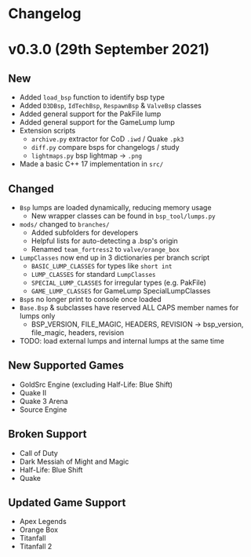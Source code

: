 # Changelog

# v0.3.0 (29th September 2021)

## New
 * Added `load_bsp` function to identify bsp type  
 * Added `D3DBsp`, `IdTechBsp`, `RespawnBsp` & `ValveBsp` classes
 * Added general support for the PakFile lump
 * Added general support for the GameLump lump
 * Extension scripts
   * `archive.py` extractor for CoD `.iwd` / Quake `.pk3`
   * `diff.py` compare bsps for changelogs / study
   * `lightmaps.py` bsp lightmap -> `.png`
 * Made a basic C++ 17 implementation in `src/`

## Changed
 * `Bsp` lumps are loaded dynamically, reducing memory usage
   * New wrapper classes can be found in `bsp_tool/lumps.py`
 * `mods/` changed to `branches/`
   * Added subfolders for developers
   * Helpful lists for auto-detecting a .bsp's origin
   * Renamed `team_fortress2` to `valve/orange_box`
 * `LumpClasses` now end up in 3 dictionaries per branch script
   * `BASIC_LUMP_CLASSES` for types like `short int`
   * `LUMP_CLASSES` for standard `LumpClasses`
   * `SPECIAL_LUMP_CLASSES` for irregular types (e.g. PakFile)
   * `GAME_LUMP_CLASSES` for GameLump SpecialLumpClasses
 * `Bsp`s no longer print to console once loaded
 * `Base.Bsp` & subclasses have reserved ALL CAPS member names for lumps only
   * BSP_VERSION, FILE_MAGIC, HEADERS, REVISION -> bsp_version, file_magic, headers, revision
 * TODO: load external lumps and internal lumps at the same time

## New Supported Games
  * GoldSrc Engine (excluding Half-Life: Blue Shift)
  * Quake II
  * Quake 3 Arena
  * Source Engine

## Broken Support
  * Call of Duty
  * Dark Messiah of Might and Magic
  * Half-Life: Blue Shift
  * Quake

## Updated Game Support
 * Apex Legends
 * Orange Box
 * Titanfall
 * Titanfall 2

